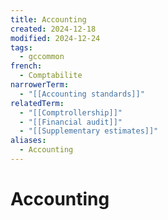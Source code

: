```yaml
---
title: Accounting
created: 2024-12-18
modified: 2024-12-24
tags:
  - gccommon
french:
  - Comptabilite
narrowerTerm:
  - "[[Accounting standards]]"
relatedTerm:
  - "[[Comptrollership]]"
  - "[[Financial audit]]"
  - "[[Supplementary estimates]]"
aliases:
  - Accounting
---
```

# Accounting
